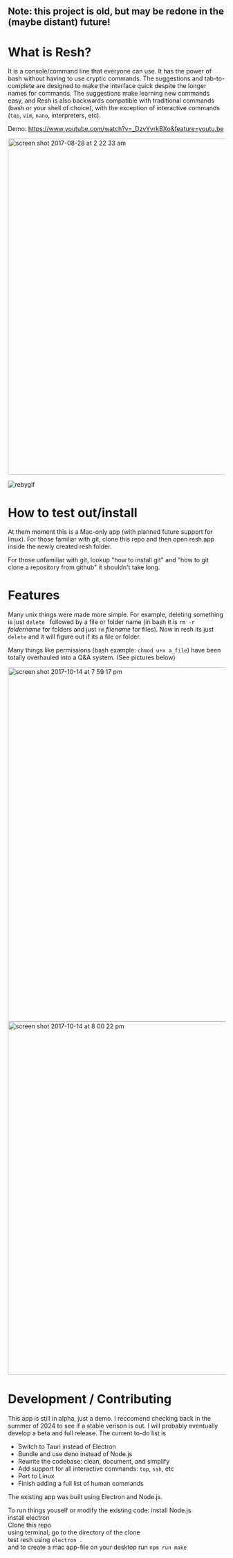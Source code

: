 ## Note: this project is old, but may be redone in the (maybe distant) future!

# What is Resh?
It is a console/command line that everyone can use. It has the power of bash without having to use cryptic commands. The suggestions and tab-to-complete are designed to make the interface quick despite the longer names for commands. The suggestions make learning new commands easy, and Resh is also backwards compatible with traditional commands (bash or your shell of choice), with the exception of interactive commands (`top`, `vim`, `nano`, interpreters, etc).

Demo: https://www.youtube.com/watch?v=_DzvYvrkBXo&feature=youtu.be

<img width="776" alt="screen shot 2017-08-28 at 2 22 33 am" src="https://user-images.githubusercontent.com/17692058/29763276-1ef8629c-8b98-11e7-9a9c-1154195a5f52.png">

![rebygif](https://user-images.githubusercontent.com/17692058/29953404-8ec19c4c-8e95-11e7-8770-c628ee57dfe0.gif)


# How to test out/install
At them moment this is a Mac-only app (with planned future support for linux). For those familiar with git, clone this repo and then open resh.app inside the newly created resh folder.

For those unfamiliar with git, lookup "how to install git" and "how to git clone a repository from github" it shouldn't take long.


# Features
Many unix things were made more simple. For example, deleting something is just `delete ` followed by a file or folder name (in bash it is `rm -r` *foldername* for folders and just `rm` *filename* for files). Now in resh its just `delete` and it will figure out if its a file or folder.

Many things like permissions (bash example: `chmod u+x a_file`) have been totally overhauled into a Q&A system. (See pictures below)

<img width="818" alt="screen shot 2017-10-14 at 7 59 17 pm" src="https://user-images.githubusercontent.com/17692058/31580593-3ebdad60-b11a-11e7-8bc9-78806039eb37.png">
<img width="815" alt="screen shot 2017-10-14 at 8 00 22 pm" src="https://user-images.githubusercontent.com/17692058/31580605-60274d4e-b11a-11e7-8001-77d2a3a7af8c.png">



# Development / Contributing

This app is still in alpha, just a demo. I reccomend checking back in the summer of 2024 to see if a stable verison is out. I will probably eventually develop a beta and full release. The current to-do list is
* Switch to Tauri instead of Electron
* Bundle and use deno instead of Node.js
* Rewrite the codebase: clean, document, and simplify
* Add support for all interactive commands: `top`, `ssh`, etc
* Port to Linux
* Finish adding a full list of human commands

The existing app was built using Electron and Node.js.

To run things youself or modify the existing code: 
    install Node.js <br>
    install electron <br>
    Clone this repo <br> 
    using terminal, go to the directory of the clone <br>
    test resh using `electron .` <br>
    and to create a mac app-file on your desktop run `npm run make`


